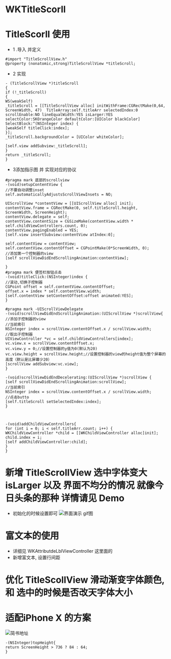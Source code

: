 # WKTitleScorll

# TitleScorll 使用

* 1 .导入 并定义 
```
#import "TitleScrollView.h"
@property (nonatomic,strong)TitleScrollView *titleScroll;
```
* 2 实现
```
- (TitleScrollView *)titleScroll
{
if (!_titleScroll)
{
WS(weakSelf)
_titleScroll = [[TitleScrollView alloc] initWithFrame:CGRectMake(0,64, ScreenWidth, 47)  TitleArray:self.titleArr selectedIndex:0 scrollEnable:NO lineEqualWidth:YES isLarger:YES selectColor:SKOrangeColor defaultColor:[UIColor blackColor] SelectBlock:^(NSInteger index) {
[weakSelf titleClick:index];
}];
_titleScroll.backgroundColor = [UIColor whiteColor];

[self.view addSubview:_titleScroll];
}
return _titleScroll;
}
```
* 3添加指示图 并 实现对应的协议
```
#pragma mark 底部的scrollview
-(void)setupContentView {
//不要自动调整inset
self.automaticallyAdjustsScrollViewInsets = NO;

UIScrollView *contentView = [[UIScrollView alloc] init];
contentView.frame = CGRectMake(0, self.titleScroll.height, ScreenWidth, ScreenHeight);
contentView.delegate = self;
contentView.contentSize = CGSizeMake(contentView.width * self.childViewControllers.count, 0);
contentView.pagingEnabled = YES;
[self.view insertSubview:contentView atIndex:0];

self.contentView = contentView;
self.contentView.contentOffset = CGPointMake(0*ScreenWidth, 0);
//添加第一个控制器的view
[self scrollViewDidEndScrollingAnimation:contentView];

}
#pragma mark 便签栏按钮点击
-(void)titleClick:(NSInteger)index {
//滚动,切换子控制器
CGPoint offset = self.contentView.contentOffset;
offset.x = index * self.contentView.width;
[self.contentView setContentOffset:offset animated:YES];
}

#pragma mark -UIScrollViewDelegate
-(void)scrollViewDidEndScrollingAnimation:(UIScrollView *)scrollView{
//添加子控制器的view
//当前索引
NSInteger index = scrollView.contentOffset.x / scrollView.width;
//取出子控制器
UIViewController *vc = self.childViewControllers[index];
vc.view.x = scrollView.contentOffset.x;
vc.view.y = 0;//设置控制器的y值为0(默认为20)
vc.view.height = scrollView.height;//设置控制器的view的height值为整个屏幕的高度（默认是比屏幕少20）
[scrollView addSubview:vc.view];
}

-(void)scrollViewDidEndDecelerating:(UIScrollView *)scrollView {
[self scrollViewDidEndScrollingAnimation:scrollView];
//当前索引
NSInteger index = scrollView.contentOffset.x / scrollView.width;
//点击butto
[self.titleScroll setSelectedIndex:index];
}



-(void)addChildViewControllers{
for (int i = 0; i < self.titleArr.count; i++) {
WKChildViewController *child = [[WKChildViewController alloc]init];
child.index = i;
[self addChildViewController:child];
}
}
```
# 新增 TitleScrollView 选中字体变大  isLarger 以及 界面不均分的情况 就像今日头条的那种 详情请见 Demo
* 初始化的时候设置即可
![界面演示 gif图](https://github.com/wyxlh/WKTitleScorll/blob/master/QQ20170815-143427-HD.gif)

# 富文本的使用 
* 详细见 WKAttributdeLblViewController 这里面的
* 新增富文本, 设置行间距
# 优化 TitleScollView 滑动渐变字体颜色, 和 选中的时候是否改天字体大小

# 适配iPhone X 的方案
![简书地址](http://www.jianshu.com/p/6ec9b4f3eb2b)
```
-(NSInteger)topHeight{
return ScreenHeight > 736 ? 84 : 64;
}
```
